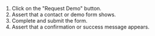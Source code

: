 1. Click on the "Request Demo" button.
2. Assert that a contact or demo form shows.
3. Complete and submit the form.
4. Assert that a confirmation or success message appears.